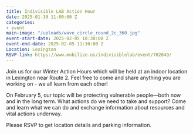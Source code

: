 ```yaml
---
title: Indivisible LAB Action Hour
date: 2025-01-30 11:00:00 Z
categories:
- event
main-image: "/uploads/wave_circle_round_2c_360.jpg"
event-start-date: 2025-02-05 10:30:00 Z
event-end-date: 2025-02-05 11:30:00 Z
Location: Lexington
RSVP-link: https://www.mobilize.us/indivisiblelab/event/702649/
---
```


Join us for our Winter Action Hours which will be held at an indoor location in Lexington near Route 2. Feel free to come and share anything you are working on - we all learn from each other!

On February 5, our topic will be protecting vulnerable people—both now and in the long term. What actions do we need to take and support? Come and learn what we can do and exchange information about resources and vital actions underway.

Please RSVP to get location details and parking information.